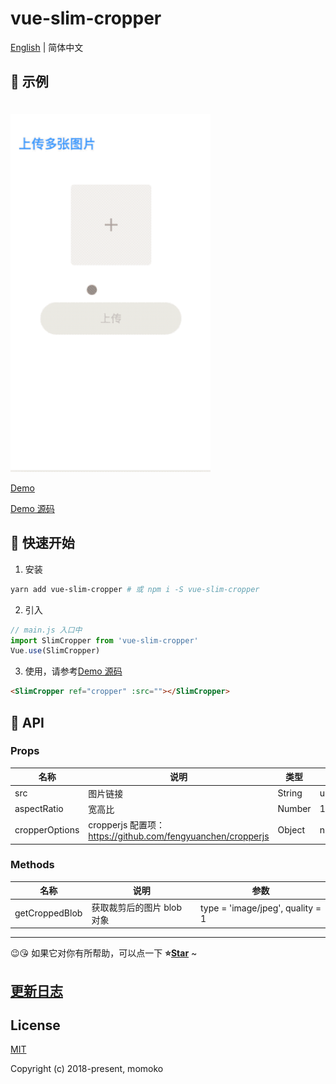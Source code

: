 # vue-slim-cropper

[English](./README.md) | 简体中文

## 🌰 示例

<img src="./demo/assets/demo.gif" width="320" style="margin-top: 20px;">

[Demo](https://wannaxiao.github.io/vue-slim-cropper/demo/dist/)

[Demo 源码](https://github.com/wannaxiao/vue-slim-cropper/blob/master/demo/App.vue)

## 🚀 快速开始

1.  安装

```bash
yarn add vue-slim-cropper # 或 npm i -S vue-slim-cropper
```

2.  引入

```js
// main.js 入口中
import SlimCropper from 'vue-slim-cropper'
Vue.use(SlimCropper)
```

3.  使用，请参考[Demo 源码](https://github.com/wannaxiao/vue-slim-cropper/blob/master/demo/App.vue)

```html
<SlimCropper ref="cropper" :src=""></SlimCropper>
```

## 🔌 API

### Props

| 名称           | 说明                                                        | 类型   | 默认值    |
| -------------- | ----------------------------------------------------------- | ------ | --------- |
| src            | 图片链接                                                    | String | undefined |
| aspectRatio    | 宽高比                                                      | Number | 1         |
| cropperOptions | cropperjs 配置项：https://github.com/fengyuanchen/cropperjs | Object | null      |

### Methods

| 名称           | 说明                       | 参数                             |
| -------------- | -------------------------- | -------------------------------- |
| getCroppedBlob | 获取裁剪后的图片 blob 对象 | type = 'image/jpeg', quality = 1 |

---

😉😘 如果它对你有所帮助，可以点一下 <b>⭐️<a href="#">Star</a></b> ~

## [更新日志](./CHANGELOG.md)

## License

[MIT](http://opensource.org/licenses/MIT)

Copyright (c) 2018-present, momoko
